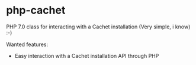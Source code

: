 # php-cachet
PHP 7.0 class for interacting with a Cachet installation (Very simple, i know) :-)

Wanted features:

- Easy interaction with a Cachet installation API through PHP
